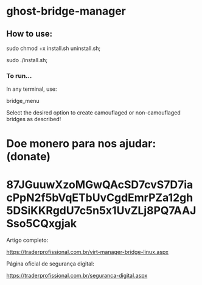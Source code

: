 # ghost-bridge-manager

## How to use:

sudo chmod +x install.sh uninstall.sh;

sudo ./install.sh;

### To run...

In any terminal, use:

bridge_menu

Select the desired option to create camouflaged or non-camouflaged bridges as described!

# Doe monero para nos ajudar: (donate)

# 87JGuuwXzoMGwQAcSD7cvS7D7iacPpN2f5bVqETbUvCgdEmrPZa12gh5DSiKKRgdU7c5n5x1UvZLj8PQ7AAJSso5CQxgjak

Artigo completo:

https://traderprofissional.com.br/virt-manager-bridge-linux.aspx

Página oficial de segurança digital:

https://traderprofissional.com.br/seguranca-digital.aspx

